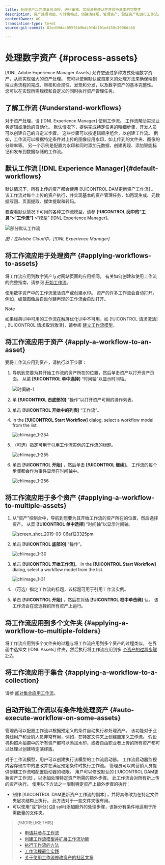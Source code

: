 ```yaml
---
title: 处理资产以完成业务流程、进行审核、实现法规遵从性并保持基本的完整性
description: 资产处理功能，可转换格式、创建演绎版、管理资产、验证资产和运行工作流。
contentOwner: AG
translation-type: tm+mt
source-git-commit: 82ed39dac05591b9bdc9fda101ed450c2096dc60

---
```



# 处理数字资产 {#process-assets}

[!DNL Adobe Experience Manager Assets] 允许您通过多种方式处理数字资产，从而实现强大的资产处理。 您可以使用默认或自定义的处理方法来确保端到端业务流程的完成、审核和合规性、发现和分发，以及数字资产的基本完整性。 您可以在实现所需规模和自定义的同时执行资产管理任务。

## 了解工作流 {#understand-workflows}

对于资产处理，请 [!DNL Experience Manager] 使用工作流。 工作流帮助实现业务逻辑或活动的自动化。 默认情况下，提供完成特定任务的精细步骤，开发人员可以创建自己的自定义步骤。 这些步骤可以按逻辑顺序组合，以创建工作流。 例如，工作流可以根据特定条件对上传的图像应用水印，如上传到的文件夹、图像的分辨率等。 另一个示例是配置为水印和同时添加元数据、创建再现、添加智能标记和发布到数据存储的工作流。

## 默认工作流 [!DNL Experience Manager]{#default-workflows}

默认情况下，所有上传的资产都会使用 [!UICONTROL DAM更新资产工作流] 。 该工作流对每个上传的资产执行，并实现基本的资产管理任务，如再现生成、元数据写回、页面提取、媒体提取和转码。

要查看默认情况下可用的各种工作流模型，请参 **[!UICONTROL 阅中的“工具”>“工作流”]** >“模型” [!DNL Experience Manager]。

![部分默认工作流](assets/aem-default-workflows.png)

*图：在Adobe Cloud中，[!DNL Experience Manager]*

## 将工作流应用于处理资产 {#applying-workflows-to-assets}

将工作流应用到数字资产与对网站页面的应用相同。 有关如何创建和使用工作流的完整指南，请参阅 [开始工作流](/help/sites-authoring/workflows-participating.md)。

使用数字资产中的工作流激活资产或创建水印。 资产的许多工作流会自动打开。 例如，编辑图像后自动创建再现的工作流会自动打开。

>[!NOTE]
>
>如果经典UI中可用的工作流在触屏优化UI中不可用，如 [!UICONTROL 请求激活] , [!UICONTROL 请求取消激活]，请参阅 [建立工作流模型](/help/sites-developing/workflows-models.md#classic2touchui)。

## 将工作流应用于资产 {#apply-a-workflow-to-an-asset}

<!-- 
TBD: Add animated GIF for these steps instead of all these screenshots.
-->
要将工作流应用到资产，请执行以下步骤：

1. 导航到您要为其开始工作流的资产所在的位置，然后单击资产以打开资产页面。 从菜 **[!UICONTROL 单中选择]** “时间轴”以显示时间轴。

   ![时间轴-1](assets/timeline.png)

1. 单 **[!UICONTROL 击底部的]** “操作”以打开资产可用的操作列表。

1. 单击 **[!UICONTROL 开始中的列表]** “工作流”。

1. In the **[!UICONTROL Start Workflow]** dialog, select a workflow model from the list.

   ![chlimage_1-254](assets/chlimage_1-50.png)

1. （可选）指定可用于引用工作流实例的工作流的标题。

   ![chlimage_1-255](assets/chlimage_1-51.png)

1. 单击 **[!UICONTROL 开始]** ，然后单击 **[!UICONTROL 继续]**。 工作流的每个步骤都会作为事件显示在时间轴中。

   ![chlimage_1-256](assets/chlimage_1-52.png)

## 将工作流应用于多个资产 {#applying-a-workflow-to-multiple-assets}

1. 从“资产”控制台中，导航到您要为其开始工作流的资产所在的位置，然后选择资产。 从菜 **[!UICONTROL 单中选择]** “时间轴”以显示时间轴。

   ![screen_shot_2019-03-06at123325pm](assets/chlimage_1-136.png)

1. 单击 **[!UICONTROL 底部的]** “操作”。

   ![chlimage_1-30](assets/chlimage_1-137.png)

1. 单击 **[!UICONTROL 开始工作流]**。 In the **[!UICONTROL Start Workflow]** dialog, select a workflow model from the list.

   ![chlimage_1-31](assets/chlimage_1-138.png)

1. （可选）指定工作流的标题，该标题可用于引用工作流实例。
1. 单击 **[!UICONTROL 开始]** ，然后在对话 **[!UICONTROL 框中单击确]** 认。 该工作流会在您选择的所有资产上运行。

## 将工作流应用到多个文件夹 {#applying-a-workflow-to-multiple-folders}

将工作流应用到多个文件夹的过程与将工作流应用到多个资产的过程类似。 在界面中选择文 [!DNL Assets] 件夹，然后执行将工作流应用到多 [个资产的过程步骤2-7](/help/assets/assets-workflow.md#applying-a-workflow-to-multiple-assets)。

## 将工作流应用于集合 {#applying-a-workflow-to-a-collection}

请参 [阅对集合应用工作流](/help/assets/managing-collections-touch-ui.md#running-a-workflow-on-a-collection)。

## 自动开始工作流以有条件地处理资产 {#auto-execute-workflow-on-some-assets}

管理员可以配置工作流以根据预定义的条件自动执行和处理资产。 该功能对于业务线用户和营销人员非常有用，例如，在特定文件夹上创建自定义工作流。 假设机构照片拍摄中的所有资产都可以添加水印，或者自由职业者上传的所有资产都可以处理以创建特定演绎版。

对于工作流模型，用户可以创建执行该模型的工作流启动器。 工作流启动器监视内容存储库中的更改并在满足预定条件时执行工作流。 管理员可以向营销人员提供创建工作流和配置启动器的权限。 用户可以修改默认的 [!UICONTROL DAM更新资产工作流] ，以添加处理特定资产所需的额外步骤。 此工作流会对所有新上传的资产执行。 使用以下方法之一限制特定资产上额外步骤的执行：

* 制作 [!UICONTROL DAM更新资产工作流的副本] ，并将其修改为在特定文件夹层次结构上执行。 此方法对于一些文件夹很有用。
* 可以使用“或”拆分( [OR](/help/sites-developing/workflows-step-ref.md#or-split) split)添加额外的处理步骤，该拆分有条件地适用于所需数量的文件夹。

>[!MORELIKETHIS]
>
>* [申请并参与工作流](/help/sites-authoring/workflows.md)
>* [创建工作流模型并扩展工作流功能](/help/sites-developing/workflows.md)
>* [执行工作流的方法](/help/sites-administering/workflows-starting.md)
>* [工作流程最佳实践](/help/sites-developing/workflows-best-practices.md)
>* [关于使用工作流修改资产的社区文章](https://helpx.adobe.com/experience-manager/using/modify_asset_workflow.html)

